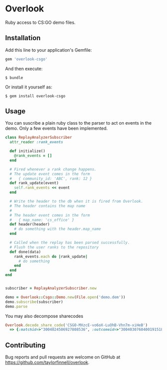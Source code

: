 # Overlook

Ruby access to CS:GO demo files.

## Installation

Add this line to your application's Gemfile:

```ruby
gem 'overlook-csgo'
```

And then execute:

    $ bundle

Or install it yourself as:

    $ gem install overlook-csgo

## Usage

You can suscribe a plain ruby class to the parser to act on events
in the demo. Only a few events have been implemented.

```ruby
class ReplayAnalyzerSubscriber
  attr_reader :rank_events

  def initialize()
    @rank_events = []
  end

  # Fired whenever a rank change happens.
  # The update event comes in the form
  #   { community_id: 'ABC', rank: 12 }
  def rank_update(event)
    self.rank_events << event
  end

  # Write the header to the db when it is fired from Overlook.
  # The header contains the map name
  #
  # The header event comes in the form
  #   { map_name: 'cs_office' }
  def header(header)
    # do something with the header.map_name
  end

  # Called when the replay has been parsed successfully.
  # Flush the user ranks to the repository
  def done(data)
    rank_events.each do |rank_update|
      # do something
    end
  end
end


subscriber = ReplayAnalyzerSubscriber.new

demo = Overlook::Csgo::Demo.new(File.open('demo.dem'))
demo.subscribe(subscriber)
demo.parse
```

You may also decompose sharecodes

```ruby
Overlook.decode_share_code('CSGO-MXzcE-vo6oX-LuOhB-Vhn7m-xiHeB')
  => {:matchid=>"3004024506927808536", :outcomeid=>"3004030760400191518", :tokenid=>"34492"}
```

## Contributing

Bug reports and pull requests are welcome on GitHub at https://github.com/taylorfinnell/overlook.

